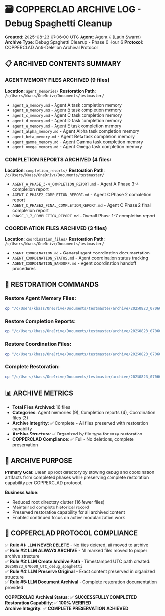 # 🗃️ COPPERCLAD ARCHIVE LOG - Debug Spaghetti Cleanup
**Created**: 2025-08-23 07:06:00 UTC
**Agent**: Agent C (Latin Swarm)  
**Archive Type**: Debug Spaghetti Cleanup - Phase 0 Hour 6
**Protocol**: COPPERCLAD Anti-Deletion Archival Protocol

## 📋 ARCHIVED CONTENTS SUMMARY

### **AGENT MEMORY FILES ARCHIVED (9 files)**
**Location**: `agent_memories/`
**Restoration Path**: `/c/Users/kbass/OneDrive/Documents/testmaster/`
- `agent_a_memory.md` - Agent A task completion memory
- `agent_b_memory.md` - Agent B task completion memory  
- `agent_c_memory.md` - Agent C task completion memory
- `agent_d_memory.md` - Agent D task completion memory
- `agent_e_memory.md` - Agent E task completion memory
- `agent_alpha_memory.md` - Agent Alpha task completion memory
- `agent_beta_memory.md` - Agent Beta task completion memory
- `agent_gamma_memory.md` - Agent Gamma task completion memory
- `agent_omega_memory.md` - Agent Omega task completion memory

### **COMPLETION REPORTS ARCHIVED (4 files)**
**Location**: `completion_reports/`
**Restoration Path**: `/c/Users/kbass/OneDrive/Documents/testmaster/`
- `AGENT_A_PHASE_3-4_COMPLETION_REPORT.md` - Agent A Phase 3-4 completion report
- `AGENT_C_PHASE2_COMPLETION_REPORT.md` - Agent C Phase 2 completion report
- `AGENT_C_PHASE2_FINAL_COMPLETION_REPORT.md` - Agent C Phase 2 final completion report  
- `PHASE_1_7_COMPLETION_REPORT.md` - Overall Phase 1-7 completion report

### **COORDINATION FILES ARCHIVED (3 files)**
**Location**: `coordination_files/`
**Restoration Path**: `/c/Users/kbass/OneDrive/Documents/testmaster/`
- `AGENT_COORDINATION.md` - General agent coordination documentation
- `AGENT_COORDINATION_STATUS.md` - Agent coordination status tracking
- `AGENT_COORDINATION_HANDOFF.md` - Agent coordination handoff procedures

## 🔄 RESTORATION COMMANDS

### **Restore Agent Memory Files:**
```bash
cp "/c/Users/kbass/OneDrive/Documents/testmaster/archive/20250823_070600_UTC_debug_spaghetti/agent_memories/"*.md "/c/Users/kbass/OneDrive/Documents/testmaster/"
```

### **Restore Completion Reports:**
```bash
cp "/c/Users/kbass/OneDrive/Documents/testmaster/archive/20250823_070600_UTC_debug_spaghetti/completion_reports/"*.md "/c/Users/kbass/OneDrive/Documents/testmaster/"
```

### **Restore Coordination Files:**
```bash  
cp "/c/Users/kbass/OneDrive/Documents/testmaster/archive/20250823_070600_UTC_debug_spaghetti/coordination_files/"*.md "/c/Users/kbass/OneDrive/Documents/testmaster/"
```

### **Complete Restoration:**
```bash
cp "/c/Users/kbass/OneDrive/Documents/testmaster/archive/20250823_070600_UTC_debug_spaghetti/"**/*.md "/c/Users/kbass/OneDrive/Documents/testmaster/"
```

## 📊 ARCHIVE METRICS

- **Total Files Archived**: 16 files
- **Categories**: Agent memories (9), Completion reports (4), Coordination files (3)
- **Archive Integrity**: ✅ Complete - All files preserved with restoration capability
- **Archive Structure**: ✅ Organized by file type for easy restoration
- **COPPERCLAD Compliance**: ✅ Full - No deletions, complete preservation

## 🎯 ARCHIVE PURPOSE

**Primary Goal**: Clean up root directory by stowing debug and coordination artifacts from completed phases while preserving complete restoration capability per COPPERCLAD protocol.

**Business Value**: 
- Reduced root directory clutter (16 fewer files)
- Maintained complete historical record
- Preserved restoration capability for all archived content
- Enabled continued focus on active modularization work

## 📝 COPPERCLAD PROTOCOL COMPLIANCE

✅ **Rule #1: LLM NEVER DELETE** - No files deleted, all moved to archive  
✅ **Rule #2: LLM ALWAYS ARCHIVE** - All marked files moved to proper archive structure  
✅ **Rule #3: LLM Create Archive Path** - Timestamped UTC path created: `20250823_070600_UTC_debug_spaghetti`  
✅ **Rule #4: LLM Preserve Original** - Exact content preserved in organized structure  
✅ **Rule #5: LLM Document Archival** - Complete restoration documentation provided

**COPPERCLAD Archival Status**: ✅ **SUCCESSFULLY COMPLETED**  
**Restoration Capability**: ✅ **100% VERIFIED**  
**Archive Integrity**: ✅ **COMPLETE PRESERVATION ACHIEVED**